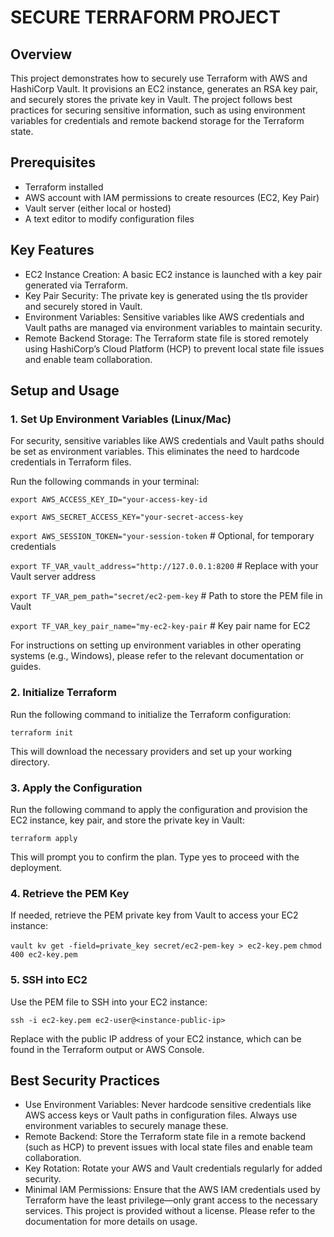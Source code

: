 # SECURE TERRAFORM PROJECT

## Overview

This project demonstrates how to securely use Terraform with AWS and HashiCorp Vault. It provisions an EC2 instance, generates an RSA key pair, and securely stores the private key in Vault. The project follows best practices for securing sensitive information, such as using environment variables for credentials and remote backend storage for the Terraform state.

## Prerequisites

- Terraform installed
- AWS account with IAM permissions to create resources (EC2, Key Pair)
- Vault server (either local or hosted)
- A text editor to modify configuration files

## Key Features

- EC2 Instance Creation: A basic EC2 instance is launched with a key pair generated via Terraform.
- Key Pair Security: The private key is generated using the tls provider and securely stored in Vault.
- Environment Variables: Sensitive variables like AWS credentials and Vault paths are managed via environment variables to maintain security.
- Remote Backend Storage: The Terraform state file is stored remotely using HashiCorp’s Cloud Platform (HCP) to prevent local state file issues and enable team collaboration.

## Setup and Usage

### 1. Set Up Environment Variables (Linux/Mac)

For security, sensitive variables like AWS credentials and Vault paths should be set as environment variables. This eliminates the need to hardcode credentials in Terraform files.

Run the following commands in your terminal:

`export AWS_ACCESS_KEY_ID="your-access-key-id`

`export AWS_SECRET_ACCESS_KEY="your-secret-access-key`

`export AWS_SESSION_TOKEN="your-session-token`  # Optional, for temporary credentials

`export TF_VAR_vault_address="http://127.0.0.1:8200` # Replace with your Vault server address

`export TF_VAR_pem_path="secret/ec2-pem-key`           # Path to store the PEM file in Vault

`export TF_VAR_key_pair_name="my-ec2-key-pair`         # Key pair name for EC2

For instructions on setting up environment variables in other operating systems (e.g., Windows), please refer to the relevant documentation or guides.

### 2. Initialize Terraform

Run the following command to initialize the Terraform configuration:

`terraform init`

This will download the necessary providers and set up your working directory.

### 3. Apply the Configuration

Run the following command to apply the configuration and provision the EC2 instance, key pair, and store the private key in Vault:

`terraform apply`

This will prompt you to confirm the plan. Type yes to proceed with the deployment.

### 4. Retrieve the PEM Key

If needed, retrieve the PEM private key from Vault to access your EC2 instance:

`vault kv get -field=private_key secret/ec2-pem-key > ec2-key.pem`
`chmod 400 ec2-key.pem`

### 5. SSH into EC2

Use the PEM file to SSH into your EC2 instance:

`ssh -i ec2-key.pem ec2-user@<instance-public-ip>`

Replace <instance-public-ip> with the public IP address of your EC2 instance, which can be found in the Terraform output or AWS Console.

## Best Security Practices

- Use Environment Variables: Never hardcode sensitive credentials like AWS access keys or Vault paths in configuration files. Always use environment variables to securely manage these.
- Remote Backend: Store the Terraform state file in a remote backend (such as HCP) to prevent issues with local state files and enable team collaboration.
- Key Rotation: Rotate your AWS and Vault credentials regularly for added security.
- Minimal IAM Permissions: Ensure that the AWS IAM credentials used by Terraform have the least privilege—only grant access to the necessary services.
This project is provided without a license. Please refer to the documentation for more details on usage.
